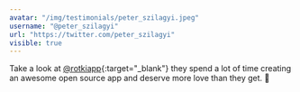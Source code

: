 ```yaml
---
avatar: "/img/testimonials/peter_szilagyi.jpeg"
username: "@peter_szilagyi"
url: "https://twitter.com/peter_szilagyi"
visible: true
---
```


Take a look at [@rotkiapp](https://twitter.com/rotkiapp){:target="_blank"} they spend a lot of time creating an awesome open source app and deserve more love than they get. 🥰
